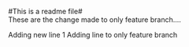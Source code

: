 #This is a readme file#
<br>
These are the change made to only feature branch....

Adding new line 1
Adding line to only feature branch <Akshat>